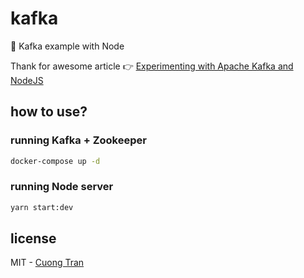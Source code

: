 # kafka

🐢 Kafka example with Node

Thank for awesome article 👉 [Experimenting with Apache Kafka and NodeJS](https://hmh.engineering/experimenting-with-apache-kafka-and-nodejs-5c0604211196)

## how to use?

### running Kafka + Zookeeper

```sh
docker-compose up -d
```

### running Node server

```sh
yarn start:dev
```

## license

MIT - [Cuong Tran](https://github.com/103cuong)
